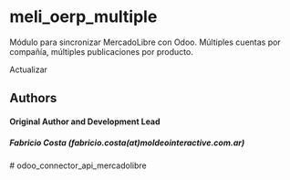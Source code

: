 meli_oerp_multiple
=========================

Módulo para sincronizar MercadoLibre con Odoo. Múltiples cuentas por compañía, múltiples publicaciones por producto.

Actualizar

<h2>Authors</h2>
<h4>Original Author and Development Lead</h4>
<h5>Fabricio Costa (fabricio.costa(at)moldeointeractive.com.ar)</h5>
# odoo_connector_api_mercadolibre
